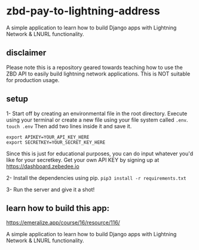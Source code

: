 # zbd-pay-to-lightning-address
A simple application to learn how to build Django apps with Lightning Network &amp; LNURL functionality.

## disclaimer
Please note this is a repository geared towards teaching how to use the ZBD API to easily build lightning network applications. This is NOT suitable for production usage.

## setup
1- Start off by creating an environmental file in the root directory. 
Execute using your terminal or create a new file using your file system called `.env`. 
`touch .env`
Then add two lines inside it and save it.
```
export APIKEY=YOUR_API_KEY_HERE
export SECRETKEY=YOUR_SECRET_KEY_HERE
```

Since this is just for educational purposes, you can do input whatever you'd like for your secretkey. Get your own API KEY by signing up at https://dashboard.zebedee.io

2- Install the dependencies using pip.
`pip3 install -r requirements.txt`

3- Run the server and give it a shot!

## learn how to build this app:
https://emeralize.app/course/16/resource/116/

A simple application to learn how to build Django apps with Lightning Network & LNURL functionality.

